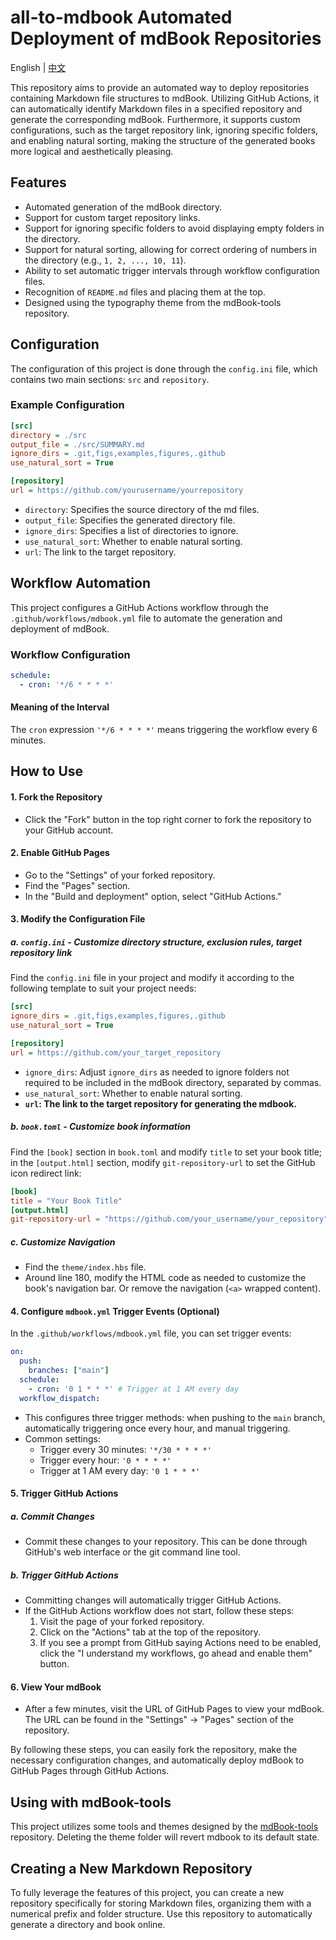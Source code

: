 # all-to-mdbook Automated Deployment of mdBook Repositories

English | [中文](README.md)

This repository aims to provide an automated way to deploy repositories containing Markdown file structures to mdBook. Utilizing GitHub Actions, it can automatically identify Markdown files in a specified repository and generate the corresponding mdBook. Furthermore, it supports custom configurations, such as the target repository link, ignoring specific folders, and enabling natural sorting, making the structure of the generated books more logical and aesthetically pleasing.

## Features

- Automated generation of the mdBook directory.
- Support for custom target repository links.
- Support for ignoring specific folders to avoid displaying empty folders in the directory.
- Support for natural sorting, allowing for correct ordering of numbers in the directory (e.g., `1, 2, ..., 10, 11`).
- Ability to set automatic trigger intervals through workflow configuration files.
- Recognition of `README.md` files and placing them at the top.
- Designed using the typography theme from the mdBook-tools repository.

## Configuration

The configuration of this project is done through the `config.ini` file, which contains two main sections: `src` and `repository`.

### Example Configuration

```ini
[src]
directory = ./src
output_file = ./src/SUMMARY.md
ignore_dirs = .git,figs,examples,figures,.github
use_natural_sort = True

[repository]
url = https://github.com/yourusername/yourrepository
```

- `directory`: Specifies the source directory of the md files.
- `output_file`: Specifies the generated directory file.
- `ignore_dirs`: Specifies a list of directories to ignore.
- `use_natural_sort`: Whether to enable natural sorting.
- `url`: The link to the target repository.

## Workflow Automation

This project configures a GitHub Actions workflow through the `.github/workflows/mdbook.yml` file to automate the generation and deployment of mdBook.

### Workflow Configuration

```yaml
schedule:
  - cron: '*/6 * * * *'
```

#### Meaning of the Interval

The `cron` expression `'*/6 * * * *'` means triggering the workflow every 6 minutes.

## How to Use

#### 1. Fork the Repository

- Click the "Fork" button in the top right corner to fork the repository to your GitHub account.

#### 2. Enable GitHub Pages

- Go to the "Settings" of your forked repository.
- Find the "Pages" section.
- In the "Build and deployment" option, select "GitHub Actions."

#### 3. Modify the Configuration File

##### a. `config.ini` - Customize directory structure, exclusion rules, target repository link

Find the `config.ini` file in your project and modify it according to the following template to suit your project needs:

```ini
[src]
ignore_dirs = .git,figs,examples,figures,.github
use_natural_sort = True

[repository]
url = https://github.com/your_target_repository
```

- `ignore_dirs`: Adjust `ignore_dirs` as needed to ignore folders not required to be included in the mdBook directory, separated by commas.
- `use_natural_sort`: Whether to enable natural sorting.
- **`url`: The link to the target repository for generating the mdbook.**

##### b. `book.toml` - Customize book information

Find the `[book]` section in `book.toml` and modify `title` to set your book title; in the `[output.html]` section, modify `git-repository-url` to set the GitHub icon redirect link:

```toml
[book]
title = "Your Book Title"
[output.html]
git-repository-url = "https://github.com/your_username/your_repository"
```

##### c. Customize Navigation

- Find the `theme/index.hbs` file.
- Around line 180, modify the HTML code as needed to customize the book's navigation bar. Or remove the navigation (`<a>` wrapped content).

#### 4. Configure `mdbook.yml` Trigger Events (Optional)

In the `.github/workflows/mdbook.yml` file, you can set trigger events:

```yaml
on:
  push:
    branches: ["main"]
  schedule:
    - cron: '0 1 * * *' # Trigger at 1 AM every day
  workflow_dispatch:
```

- This configures three trigger methods: when pushing to the `main` branch, automatically triggering once every hour, and manual triggering.
- Common settings:
  - Trigger every 30 minutes: `'*/30 * * * *'`
  - Trigger every hour: `'0 * * * *'`
  - Trigger at 1 AM every day: `'0 1 * * *'`

#### 5. Trigger GitHub Actions

##### a. Commit Changes

- Commit these changes to your repository. This can be done through GitHub's web interface or the git command line tool.

##### b. Trigger GitHub Actions

- Committing changes will automatically trigger GitHub Actions.
- If the GitHub Actions workflow does not start, follow these steps:
  1. Visit the page of your forked repository.
  2. Click on the "Actions" tab at the top of the repository.
  3. If you see a prompt from GitHub saying Actions need to be enabled, click the "I understand my workflows, go ahead and enable them" button.

#### 6. View Your mdBook

- After a few minutes, visit the URL of GitHub Pages to view your mdBook. The URL can be found in the "Settings" -> "Pages" section of the repository.

By following these steps, you can easily fork the repository, make the necessary configuration changes, and automatically deploy mdBook to GitHub Pages through GitHub Actions.

## Using with mdBook-tools

This project utilizes some tools and themes designed by the [mdBook-tools](https://github.com/lzzsG/mdBook-tools) repository. Deleting the theme folder will revert mdbook to its default state.

## Creating a New Markdown Repository

To fully leverage the features of this project, you can create a new repository specifically for storing Markdown files, organizing them with a numerical prefix and folder structure. Use this repository to automatically generate a directory and book online.
